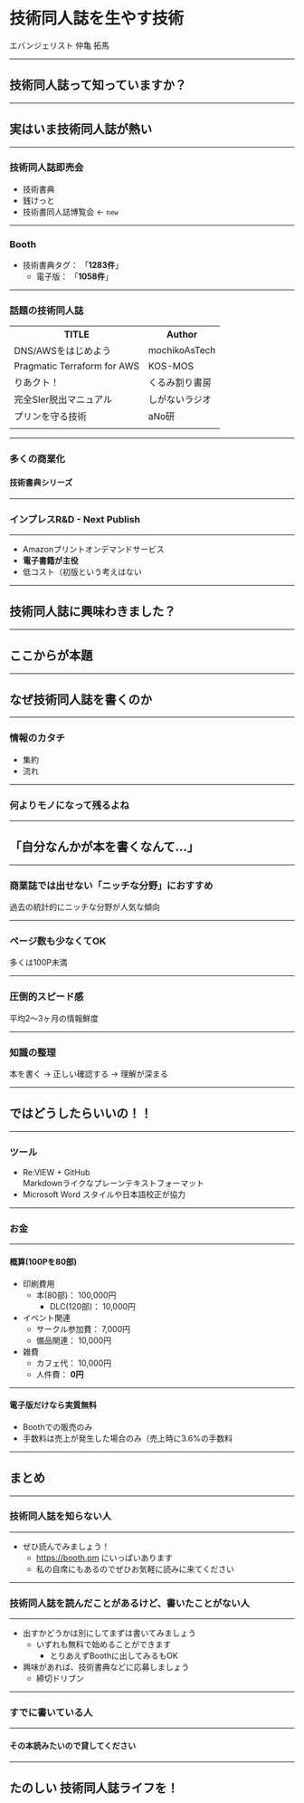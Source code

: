 # 技術同人誌を生やす技術

エバンジェリスト 仲亀 拓馬

---

## 技術同人誌って知っていますか？

---

## 実はいま技術同人誌が熱い

---

### 技術同人誌即売会

- 技術書典
- 銭けっと
- 技術書同人誌博覧会 ← `new`

---

### Booth

- 技術書典タグ： 「**1283件**」
  - 電子版： 「**1058件**」

---

### 話題の技術同人誌

<table>
	<tr>
        <th> TITLE </th>
        <th> Author </th>
	</tr>
	<tr>
		<td> DNS/AWSをはじめよう </td>
		<td> mochikoAsTech </td>
	</tr>
	<tr>
		<td> Pragmatic Terraform for AWS </td>
		<td> KOS-MOS </td>
	</tr>
	<tr>
		<td> りあクト！ </td>
		<td> くるみ割り書房 </td>
	</tr>
	<tr>
		<td> 完全SIer脱出マニュアル </td>
		<td> しがないラジオ </td>
	</tr>
	<tr>
		<td> プリンを守る技術 </td>
		<td> aNo研 </td>
	</tr>
	<tr>
		<td></td>
	</tr>
</table>

---

### 多くの商業化

#### 技術書典シリーズ

---

### インプレスR&D - Next Publish

---

- Amazonプリントオンデマンドサービス
- **電子書籍が主役**
- 低コスト（初版という考えはない

---

## 技術同人誌に興味わきました？

---

## ここからが本題

---

## なぜ技術同人誌を書くのか

---

### 情報のカタチ

- 集約
- 流れ

---

### 何より**モノ**になって残るよね

---

## 「自分なんかが本を書くなんて…」

---

### 商業誌では出せない「ニッチな分野」におすすめ

過去の統計的にニッチな分野が人気な傾向

---

### ページ数も少なくてOK

多くは100P未満

---

### 圧倒的スピード感

平均2～3ヶ月の情報鮮度

---

### 知識の整理

本を書く → 正しい確認する → 理解が深まる

---

## ではどうしたらいいの！！

---

### ツール

- Re:VIEW + GitHub  
Markdownライクなプレーンテキストフォーマット
- Microsoft Word
スタイルや日本語校正が協力

---

### お金

---

#### 概算(100Pを80部)

- 印刷費用
  - 本(80部)： 100,000円
    - DLC(120部)： 10,000円
- イベント関連
  - サークル参加費： 7,000円
  - 備品関連： 10,000円
- 雑費
  - カフェ代： 10,000円
  - 人件費： **0円**

---

#### 電子版だけなら実質無料

- Boothでの販売のみ
- 手数料は売上が発生した場合のみ（売上時に3.6%の手数料

---

## まとめ

---

### 技術同人誌を知らない人

---

- ぜひ読んでみましょう！
  - https://booth.pm にいっぱいあります
  - 私の自席にもあるのでぜひお気軽に読みに来てください

---

### 技術同人誌を読んだことがあるけど、書いたことがない人

---

- 出すかどうかは別にしてまずは書いてみましょう
  - いずれも無料で始めることができます
    - とりあえずBoothに出してみるもOK
- 興味があれば、技術書典などに応募しましょう
  - 締切ドリブン

---

### すでに書いている人

---

#### その本読みたいので貸してください

---

## たのしい 技術同人誌ライフを！

